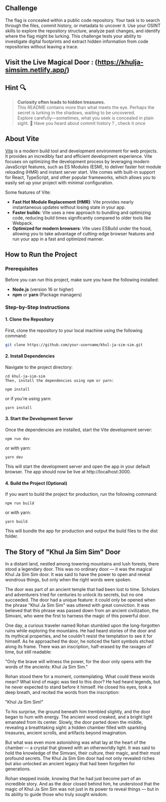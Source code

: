 ## Challenge  
The flag is concealed within a public code repository. Your task is to search through the files, commit history, or metadata to uncover it. Use your OSINT skills to explore the repository structure, analyze past changes, and identify where the flag might be lurking. This challenge tests your ability to investigate digital footprints and extract hidden information from code repositories without leaving a trace.

## Visit the Live Magical Door : (https://khulja-simsim.netlify.app/)

## Hint 🔍

> **Curiosity often leads to hidden treasures.**  
> This README contains more than what meets the eye. Perhaps the secret is lurking in the shadows, waiting to be uncovered.  
> Explore carefully—sometimes, what you seek is concealed in plain sight. 👀
> Have you heard about commit history ? , check it once 


## About Vite

[Vite](https://vitejs.dev/) is a modern build tool and development environment for web projects. It provides an incredibly fast and efficient development experience. Vite focuses on optimizing the development process by leveraging modern JavaScript features, such as ES Modules (ESM), to deliver faster hot module reloading (HMR) and instant server start. Vite comes with built-in support for React, TypeScript, and other popular frameworks, which allows you to easily set up your project with minimal configuration.

Some features of Vite:

- **Fast Hot Module Replacement (HMR)**: Vite provides nearly instantaneous updates without losing state in your app.
- **Faster builds**: Vite uses a new approach to bundling and optimizing code, reducing build times significantly compared to older tools like Webpack.
- **Optimized for modern browsers**: Vite uses ESBuild under the hood, allowing you to take advantage of cutting-edge browser features and run your app in a fast and optimized manner.

## How to Run the Project

### Prerequisites

Before you can run this project, make sure you have the following installed:

- **Node.js** (version 16 or higher)
- **npm** or **yarn** (Package managers)

### Step-by-Step Instructions

#### 1. Clone the Repository

First, clone the repository to your local machine using the following command:

```bash
git clone https://github.com/your-username/khul-ja-sim-sim.git
```
#### 2. Install Dependencies
 Navigate to the project directory:

```
cd khul-ja-sim-sim
Then, install the dependencies using npm or yarn:
```
```
npm install
```
or if you're using yarn:

```
yarn install
```
#### 3. Start the Development Server
 Once the dependencies are installed, start the Vite development server:

```
npm run dev
```
or with yarn:

```
yarn dev
```
This will start the development server and open the app in your default browser. The app should now be live at http://localhost:3000.


#### 4. Build the Project (Optional)
If you want to build the project for production, run the following command:
```
npm run build
```
or with yarn:

```
yarn build
```
This will bundle the app for production and output the build files to the dist folder.


## The Story of "Khul Ja Sim Sim" Door
In a distant land, nestled among towering mountains and lush forests, there stood a legendary door. This was no ordinary door — it was the magical Khul Ja Sim Sim door. It was said to have the power to open and reveal wondrous things, but only when the right words were spoken.

The door was part of an ancient temple that had been lost to time. Scholars and adventurers tried for centuries to unlock its secrets, but no one succeeded. The door had a unique feature: it could only be opened when the phrase "Khul Ja Sim Sim" was uttered with great conviction. It was believed that this phrase was passed down from an ancient civilization, the Simvani, who were the first to harness the magic of this powerful door.

One day, a curious traveler named Rohan stumbled upon the long-forgotten ruins while exploring the mountains. He had heard stories of the door and its mythical properties, and he couldn't resist the temptation to see it for himself. As he approached the door, he noticed the faint symbols etched along its frame. There was an inscription, half-erased by the ravages of time, but still readable:

"Only the brave will witness the power, for the door only opens with the words of the ancients: Khul Ja Sim Sim."


Rohan stood there for a moment, contemplating. What could these words mean? What kind of magic was tied to this door? He had heard legends, but he never expected to stand before it himself. He closed his eyes, took a deep breath, and recited the words from the inscription:

"Khul Ja Sim Sim!"

To his surprise, the ground beneath him trembled slightly, and the door began to hum with energy. The ancient wood creaked, and a bright light emanated from its center. Slowly, the door parted down the middle, revealing a breathtaking sight: a hidden chamber filled with sparkling treasures, ancient scrolls, and artifacts beyond imagination.

But what was even more astonishing was what lay at the heart of the chamber — a crystal that glowed with an otherworldly light. It was said to hold the knowledge of the Simvani, their culture, their magic, and their most profound secrets. The Khul Ja Sim Sim door had not only revealed riches but also unlocked an ancient legacy that had been forgotten for generations.

Rohan stepped inside, knowing that he had just become part of an incredible story. And as the door closed behind him, he understood that the magic of Khul Ja Sim Sim was not just in its power to reveal things — but in its ability to guide those who truly sought wisdom.
